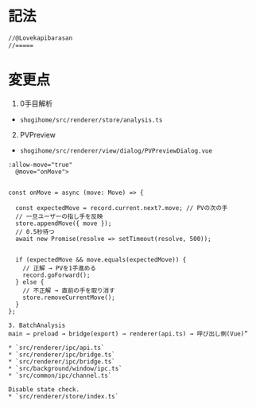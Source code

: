 # 記法
```txt
//@Lovekapibarasan 
//=====
```
# 変更点
1. 0手目解析
* `shogihome/src/renderer/store/analysis.ts`

2. PVPreview
* `shogihome/src/renderer/view/dialog/PVPreviewDialog.vue`

```vue
:allow-move="true"
  @move="onMove">


const onMove = async (move: Move) => {

  const expectedMove = record.current.next?.move; // PVの次の手
  // 一旦ユーザーの指し手を反映
  store.appendMove({ move });
  // 0.5秒待つ
  await new Promise(resolve => setTimeout(resolve, 500));


  if (expectedMove && move.equals(expectedMove)) {
    // 正解 → PVを1手進める
    record.goForward();
  } else {
    // 不正解 → 直前の手を取り消す
    store.removeCurrentMove();
  }
};

3. BatchAnalysis
main → preload → bridge(export) → renderer(api.ts) → 呼び出し側(Vue)”

* `src/renderer/ipc/api.ts`
* `src/renderer/ipc/bridge.ts`
* `src/renderer/ipc/bridge.ts`
* `src/background/window/ipc.ts`
* `src/common/ipc/channel.ts`

Disable state check.
* `src/renderer/store/index.ts`